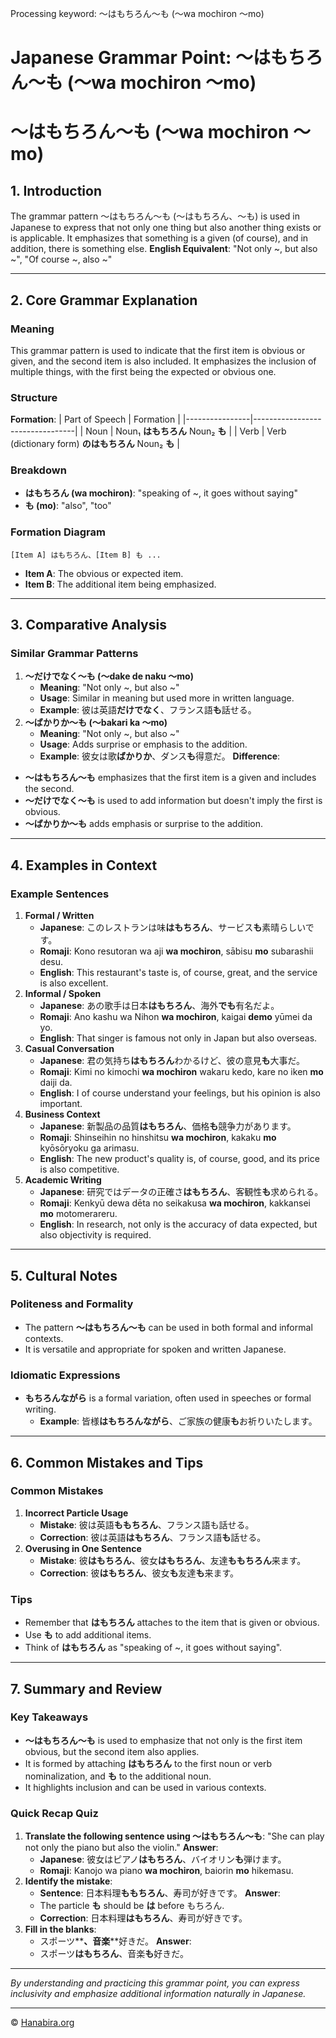 Processing keyword: ～はもちろん～も (〜wa mochiron 〜mo)
# Japanese Grammar Point: ～はもちろん～も (〜wa mochiron 〜mo)
# ～はもちろん～も (〜wa mochiron 〜mo)
## 1. Introduction
The grammar pattern ～はもちろん～も (～はもちろん、～も) is used in Japanese to express that not only one thing but also another thing exists or is applicable. It emphasizes that something is a given (of course), and in addition, there is something else.
**English Equivalent**: "Not only ~, but also ~", "Of course ~, also ~"

---
## 2. Core Grammar Explanation
### Meaning
This grammar pattern is used to indicate that the first item is obvious or given, and the second item is also included. It emphasizes the inclusion of multiple things, with the first being the expected or obvious one.
### Structure
**Formation**:
| Part of Speech | Formation                       |
|----------------|---------------------------------|
| Noun           | Noun₁ **はもちろん** Noun₂ **も** |
| Verb           | Verb (dictionary form) **のはもちろん** Noun₂ **も** |
### Breakdown
- **はもちろん (wa mochiron)**: "speaking of ~, it goes without saying"
- **も (mo)**: "also", "too"
### Formation Diagram
```
[Item A] はもちろん、[Item B] も ...
```
- **Item A**: The obvious or expected item.
- **Item B**: The additional item being emphasized.
---
## 3. Comparative Analysis
### Similar Grammar Patterns
1. **～だけでなく～も (～dake de naku ～mo)**
   - **Meaning**: "Not only ~, but also ~"
   - **Usage**: Similar in meaning but used more in written language.
   - **Example**: 彼は英語**だけでなく**、フランス語**も**話せる。
2. **～ばかりか～も (～bakari ka ～mo)**
   - **Meaning**: "Not only ~, but also ~"
   - **Usage**: Adds surprise or emphasis to the addition.
   - **Example**: 彼女は歌**ばかりか**、ダンス**も**得意だ。
**Difference**:
- **～はもちろん～も** emphasizes that the first item is a given and includes the second.
- **～だけでなく～も** is used to add information but doesn't imply the first is obvious.
- **～ばかりか～も** adds emphasis or surprise to the addition.
---
## 4. Examples in Context
### Example Sentences
1. **Formal / Written**
   - **Japanese**: このレストランは味**はもちろん**、サービス**も**素晴らしいです。
   - **Romaji**: Kono resutoran wa aji **wa mochiron**, sābisu **mo** subarashii desu.
   - **English**: This restaurant's taste is, of course, great, and the service is also excellent.
2. **Informal / Spoken**
   - **Japanese**: あの歌手は日本**はもちろん**、海外**でも**有名だよ。
   - **Romaji**: Ano kashu wa Nihon **wa mochiron**, kaigai **demo** yūmei da yo.
   - **English**: That singer is famous not only in Japan but also overseas.
3. **Casual Conversation**
   - **Japanese**: 君の気持ち**はもちろん**わかるけど、彼の意見**も**大事だ。
   - **Romaji**: Kimi no kimochi **wa mochiron** wakaru kedo, kare no iken **mo** daiji da.
   - **English**: I of course understand your feelings, but his opinion is also important.
4. **Business Context**
   - **Japanese**: 新製品の品質**はもちろん**、価格**も**競争力があります。
   - **Romaji**: Shinseihin no hinshitsu **wa mochiron**, kakaku **mo** kyōsōryoku ga arimasu.
   - **English**: The new product's quality is, of course, good, and its price is also competitive.
5. **Academic Writing**
   - **Japanese**: 研究ではデータの正確さ**はもちろん**、客観性**も**求められる。
   - **Romaji**: Kenkyū dewa dēta no seikakusa **wa mochiron**, kakkansei **mo** motomerareru.
   - **English**: In research, not only is the accuracy of data expected, but also objectivity is required.
---
## 5. Cultural Notes
### Politeness and Formality
- The pattern **～はもちろん～も** can be used in both formal and informal contexts.
- It is versatile and appropriate for spoken and written Japanese.
  
### Idiomatic Expressions
- **もちろんながら** is a formal variation, often used in speeches or formal writing.
  - **Example**: 皆様**はもちろんながら**、ご家族の健康**も**お祈りいたします。
---
## 6. Common Mistakes and Tips
### Common Mistakes
1. **Incorrect Particle Usage**
   - **Mistake**: 彼は英語**ももちろん**、フランス語も話せる。
   - **Correction**: 彼は英語**はもちろん**、フランス語**も**話せる。
2. **Overusing in One Sentence**
   - **Mistake**: 彼**はもちろん**、彼女**はもちろん**、友達**ももちろん**来ます。
   - **Correction**: 彼**はもちろん**、彼女**も**友達**も**来ます。
### Tips
- Remember that **はもちろん** attaches to the item that is given or obvious.
- Use **も** to add additional items.
- Think of **はもちろん** as "speaking of ~, it goes without saying".
---
## 7. Summary and Review
### Key Takeaways
- **～はもちろん～も** is used to emphasize that not only is the first item obvious, but the second item also applies.
- It is formed by attaching **はもちろん** to the first noun or verb nominalization, and **も** to the additional noun.
- It highlights inclusion and can be used in various contexts.
### Quick Recap Quiz
1. **Translate the following sentence using ～はもちろん～も**:
   "She can play not only the piano but also the violin."
   **Answer**:
   - **Japanese**: 彼女はピアノ**はもちろん**、バイオリン**も**弾けます。
   - **Romaji**: Kanojo wa piano **wa mochiron**, baiorin **mo** hikemasu.
2. **Identify the mistake**:
   - **Sentence**: 日本料理**ももちろん**、寿司が好きです。
   **Answer**:
   - The particle **も** should be **は** before もちろん.
   - **Correction**: 日本料理**はもちろん**、寿司が好きです。
3. **Fill in the blanks**:
   - スポーツ**____**、音楽**____**好きだ。
   **Answer**:
   - スポーツ**はもちろん**、音楽**も**好きだ。
---
*By understanding and practicing this grammar point, you can express inclusivity and emphasize additional information naturally in Japanese.*


---

© [Hanabira.org](https://hanabira.org)

